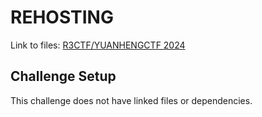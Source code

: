 # REHOSTING

Link to files: [R3CTF/YUANHENGCTF 2024](https://github.com/r3kapig/r3ctf-2024/tree/master/Pwn/hackcam)

## Challenge Setup
This challenge does not have linked files or dependencies. 
